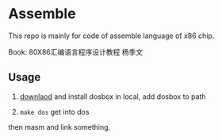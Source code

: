# Assemble

This repo is mainly for code of assemble language of x86 chip.

Book: 80X86汇编语言程序设计教程 杨季文

## Usage

1. [downlaod](https://www.dosbox.com/download.php?main=1) and install dosbox in local, add dosbox to path

2. `make dos`  get into dos

then masm and link something.